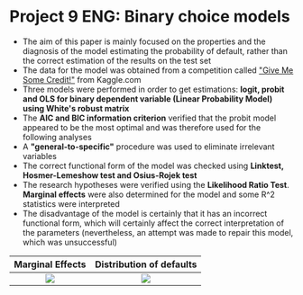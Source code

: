 # Project 9 ENG: Binary choice models

- The aim of this paper is mainly focused on the properties and the diagnosis of the model estimating the probability of default, rather than the correct estimation of the results on the test set
- The data for the model was obtained from a competition called ["Give Me Some Credit!"](https://www.kaggle.com/datasets/brycecf/give-me-some-credit-dataset) from Kaggle.com
- Three models were performed in order to get estimations: **logit, probit and OLS for binary dependent variable (Linear Probability Model) using White's robust matrix**
- The **AIC and BIC information criterion** verified that the probit model appeared to be the most optimal and was therefore used for the following analyses
- A **"general-to-specific"** procedure was used to eliminate irrelevant variables
- The correct functional form of the model was checked using **Linktest, Hosmer-Lemeshow test and Osius-Rojek test**
- The research hypotheses were verified using the **Likelihood Ratio Test**. **Marginal effects** were also determined for the model and some R^2 statistics were interpreted
- The disadvantage of the model is certainly that it has an incorrect functional form, which will certainly affect the correct interpretation of the parameters (nevertheless, an attempt was made to repair this model, which was unsuccessful)

Marginal Effects     |  Distribution of defaults
:-------------------------:|:-------------------------:
![](https://github.com/askovr0n/Portfolio/blob/main/images/Project_9/marginal_effects.png)  |  ![](https://github.com/askovr0n/Portfolio/blob/main/images/Project_9/dist_defaults.png)
